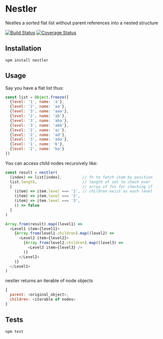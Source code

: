 Nestler
========

Nestles a sorted flat list without parent references into a nested structure

[![Build Status](https://github.com/krisl/nestler/actions/workflows/node.js.yml/badge.svg)](https://github.com/krisl/nestler/actions)
[![Coverage Status](https://coveralls.io/repos/github/krisl/nestler/badge.svg?branch=master)](https://coveralls.io/github/krisl/nestler?branch=master)

## Installation

  `npm install nestler`

## Usage

Say you have a flat list thus:
```javascript
const list = Object.freeze([
  {level: '1', name: 'a'},
  {level: '2', name: 'aa'},
  {level: '3', name: 'aaa'},
  {level: '2', name: 'ab'},
  {level: '3', name: 'aba'},
  {level: '3', name: 'abb'},
  {level: '2', name: 'ac'},
  {level: '2', name: 'ad'},
  {level: '3', name: 'ada'},
  {level: '1', name: 'b'},
  {level: '2', name: 'ba'}
])
```

You can access child nodes recursively like:
```javascript
const result = nestler(
  (index) => list[index],         // fn to fetch item by position
  list.length,                    // length of set to check over
  [                               // array of fns for checking if
    (item) => item.level === '1', // children exist as each level
    (item) => item.level === '2',
    (item) => item.level === '3',
    () => false
  ]
)

Array.from(result).map((level1) =>
  <Level1 item={level1}>
    {Array.from(level1.children).map((level2) =>
      <Level2 item={level2}>
        {Array.from(level2.children).map((level3) =>
          <Level3 item={level3} />
        )}
      </Level2>
    )}
  </Level1>
)
```

nestler returns an iterable of node objects
```javascript
{
  parent: <original_object>,
  children: <iterable of nodes>
}
```


## Tests

  `npm test`
